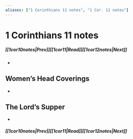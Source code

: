 ```yaml
---
aliases: ["1 Corinthians 11 notes", "1 Cor. 11 notes"]
---
```

# 1 Corinthians 11 notes
##### <span class=arrow-left></span>[[1cor10notes|Prev]]<span class=navigation-separator></span>[[1cor11|Read]]<span class=navigation-separator></span>[[1cor12notes|Next]]<span class=arrow-right></span>
- 
## Women’s Head Coverings
- 
## The Lord’s Supper
- 
##### <span class=arrow-left></span>[[1cor10notes|Prev]]<span class=navigation-separator></span>[[1cor11|Read]]<span class=navigation-separator></span>[[1cor12notes|Next]]<span class=arrow-right></span>